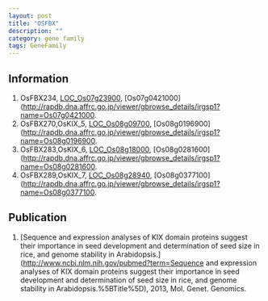 ```yaml
---
layout: post
title: "OSFBX"
description: ""
category: gene family
tags: GeneFamily
---
```


## Information
1. OsFBX234, [LOC_Os07g23900](http://rice.plantbiology.msu.edu/cgi-bin/ORF_infopage.cgi?orf=LOC_Os07g23900), [Os07g0421000](http://rapdb.dna.affrc.go.jp/viewer/gbrowse_details/irgsp1?name=Os07g0421000.
2. OsFBX270,OsKIX_5, [LOC_Os08g09700](http://rice.plantbiology.msu.edu/cgi-bin/ORF_infopage.cgi?orf=LOC_Os08g09700), [Os08g0196900](http://rapdb.dna.affrc.go.jp/viewer/gbrowse_details/irgsp1?name=Os08g0196900.
3. OsFBX283,OsKIX_6, [LOC_Os08g18000](http://rice.plantbiology.msu.edu/cgi-bin/ORF_infopage.cgi?orf=LOC_Os08g18000), [Os08g0281600](http://rapdb.dna.affrc.go.jp/viewer/gbrowse_details/irgsp1?name=Os08g0281600.
4. OsFBX289,OsKIX_7, [LOC_Os08g28940](http://rice.plantbiology.msu.edu/cgi-bin/ORF_infopage.cgi?orf=LOC_Os08g28940), [Os08g0377100](http://rapdb.dna.affrc.go.jp/viewer/gbrowse_details/irgsp1?name=Os08g0377100.

## Publication
1. [Sequence and expression analyses of KIX domain proteins suggest their importance in seed development and determination of seed size in rice, and genome stability in Arabidopsis.](http://www.ncbi.nlm.nih.gov/pubmed?term=Sequence and expression analyses of KIX domain proteins suggest their importance in seed development and determination of seed size in rice, and genome stability in Arabidopsis.%5BTitle%5D), 2013, Mol. Genet. Genomics.


